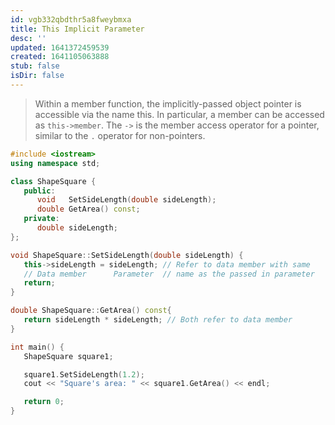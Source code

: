 ```yaml
---
id: vgb332qbdthr5a8fweybmxa
title: This Implicit Parameter
desc: ''
updated: 1641372459539
created: 1641105063888
stub: false
isDir: false
---
```



> Within a member function, the implicitly-passed object pointer is accessible via the name this. In particular, a member can be accessed as `this->member`. The `->` is the member access operator for a pointer, similar to the `.` operator for non-pointers.

```cpp
#include <iostream>
using namespace std;

class ShapeSquare {
   public:
      void   SetSideLength(double sideLength);
      double GetArea() const;
   private:
      double sideLength;
};

void ShapeSquare::SetSideLength(double sideLength) {
   this->sideLength = sideLength; // Refer to data member with same
   // Data member      Parameter  // name as the passed in parameter
   return;
}

double ShapeSquare::GetArea() const{
   return sideLength * sideLength; // Both refer to data member
}

int main() {
   ShapeSquare square1;

   square1.SetSideLength(1.2);
   cout << "Square's area: " << square1.GetArea() << endl;

   return 0;
}
```
